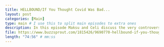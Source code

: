 ```yaml
---
title: HELLBOUND/If You Thought Covid Was Bad...
layout: post
categories: [Main]
type: main # I use this to split main episodes to extra ones
description: In this episode Maksu and Celi discuss the very controversial Netflix production HELLBOUND. You can look foward to lots of philosophical banter about free will, fear and cults. But of course not without swooning over Yoo Ah-In. Enjoy everyone!
file: https://www.buzzsprout.com/1815426/9690770-hellbound-if-you-thought-covid-was-bad.mp3 #Link to your .mp3 file
length: "74:56" # mm:ss
---
```

